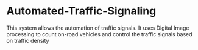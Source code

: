 # Automated-Traffic-Signaling
This system allows the automation of traffic signals.
It uses Digital Image processing to count on-road vehicles 
and control the traffic signals based on traffic density 


